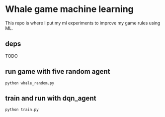 # Whale game machine learning

This repo is where I put my ml experiments to improve my game rules using ML.

## deps

TODO

## run game with five random agent

```
python whale_random.py
```


## train and run with dqn_agent

```
python train.py
```